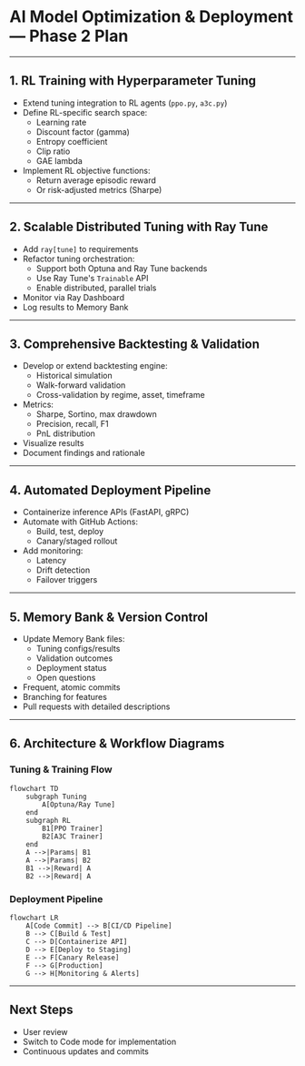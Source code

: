 # AI Model Optimization & Deployment — Phase 2 Plan

---

## 1. RL Training with Hyperparameter Tuning

- Extend tuning integration to RL agents (`ppo.py`, `a3c.py`)
- Define RL-specific search space:
  - Learning rate
  - Discount factor (gamma)
  - Entropy coefficient
  - Clip ratio
  - GAE lambda
- Implement RL objective functions:
  - Return average episodic reward
  - Or risk-adjusted metrics (Sharpe)

---

## 2. Scalable Distributed Tuning with Ray Tune

- Add `ray[tune]` to requirements
- Refactor tuning orchestration:
  - Support both Optuna and Ray Tune backends
  - Use Ray Tune's `Trainable` API
  - Enable distributed, parallel trials
- Monitor via Ray Dashboard
- Log results to Memory Bank

---

## 3. Comprehensive Backtesting & Validation

- Develop or extend backtesting engine:
  - Historical simulation
  - Walk-forward validation
  - Cross-validation by regime, asset, timeframe
- Metrics:
  - Sharpe, Sortino, max drawdown
  - Precision, recall, F1
  - PnL distribution
- Visualize results
- Document findings and rationale

---

## 4. Automated Deployment Pipeline

- Containerize inference APIs (FastAPI, gRPC)
- Automate with GitHub Actions:
  - Build, test, deploy
  - Canary/staged rollout
- Add monitoring:
  - Latency
  - Drift detection
  - Failover triggers

---

## 5. Memory Bank & Version Control

- Update Memory Bank files:
  - Tuning configs/results
  - Validation outcomes
  - Deployment status
  - Open questions
- Frequent, atomic commits
- Branching for features
- Pull requests with detailed descriptions

---

## 6. Architecture & Workflow Diagrams

### Tuning & Training Flow

```mermaid
flowchart TD
    subgraph Tuning
        A[Optuna/Ray Tune]
    end
    subgraph RL
        B1[PPO Trainer]
        B2[A3C Trainer]
    end
    A -->|Params| B1
    A -->|Params| B2
    B1 -->|Reward| A
    B2 -->|Reward| A
```

### Deployment Pipeline

```mermaid
flowchart LR
    A[Code Commit] --> B[CI/CD Pipeline]
    B --> C[Build & Test]
    C --> D[Containerize API]
    D --> E[Deploy to Staging]
    E --> F[Canary Release]
    F --> G[Production]
    G --> H[Monitoring & Alerts]
```

---

## Next Steps

- User review
- Switch to Code mode for implementation
- Continuous updates and commits